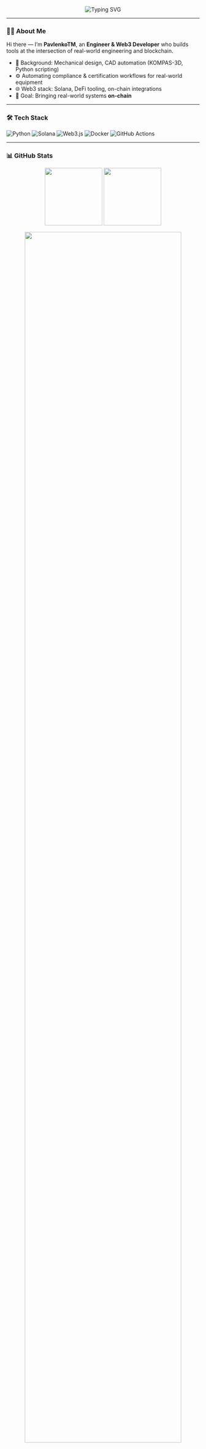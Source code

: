 <!-- Profile README for PavlenkoTM -->
<p align="center">
  <img src="https://readme-typing-svg.demolab.com?font=JetBrains+Mono&weight=500&size=20&pause=1000&color=00C2FF&center=true&vCenter=true&width=450&lines=Hey%2C+I'm+PavlenkoTM!;Engineer+%26+Web3+Builder;Python+%7C+Solana+%7C+Automation+%7C+DeFi" alt="Typing SVG" />
</p>

---

### 👨‍💻 About Me
Hi there — I’m **PavlenkoTM**, an **Engineer & Web3 Developer** who builds tools at the intersection of real-world engineering and blockchain.

- 🧰 Background: Mechanical design, CAD automation (KOMPAS-3D, Python scripting)  
- ⚙️ Automating compliance & certification workflows for real-world equipment  
- 🌐 Web3 stack: Solana, DeFi tooling, on-chain integrations  
- 🎯 Goal: Bringing real-world systems **on-chain**

---

### 🛠️ Tech Stack
<p align="left">
  <img src="https://img.shields.io/badge/Python-3776AB?logo=python&logoColor=white" alt="Python" />
  <img src="https://img.shields.io/badge/Solana-9945FF?logo=solana&logoColor=white" alt="Solana" />
  <img src="https://img.shields.io/badge/Web3.js-F16822?logo=web3.js&logoColor=white" alt="Web3.js" />
  <img src="https://img.shields.io/badge/Docker-2496ED?logo=docker&logoColor=white" alt="Docker" />
  <img src="https://img.shields.io/badge/GitHub%20Actions-2088FF?logo=githubactions&logoColor=white" alt="GitHub Actions" />
</p>

---

### 📊 GitHub Stats
<p align="center">
  <img src="https://github-readme-stats.vercel.app/api?username=pavlenkotm&show_icons=true&theme=tokyonight&hide_border=true" height="150" />
  <img src="https://github-readme-streak-stats.herokuapp.com/?user=pavlenkotm&theme=tokyonight&hide_border=true" height="150" />
</p>

<p align="center">
  <img src="https://github-readme-activity-graph.vercel.app/graph?username=pavlenkotm&theme=react-dark&hide_border=true" width="90%" />
</p>

---

### 💬 Connect With Me
<p align="center">
  <a href="https://t.me/pavlenkotm"><img src="https://img.shields.io/badge/Telegram-26A5E4?logo=telegram&logoColor=white" /></a>
  <a href="https://x.com/Andrei98078941"><img src="https://img.shields.io/badge/Twitter%20(X)-1DA1F2?logo=x&logoColor=white" /></a>
</p>

---

<p align="center">
  <i>“I build tools that make builders faster.”</i>
</p>
